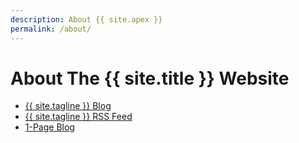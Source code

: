 ```yaml
---
description: About {{ site.apex }}
permalink: /about/
---
```

# About The {{ site.title }} Website

- [{{ site.tagline }} Blog](/blog/)
- [{{ site.tagline }} RSS Feed](/feed.xml)
- [1-Page Blog](/journal/)
